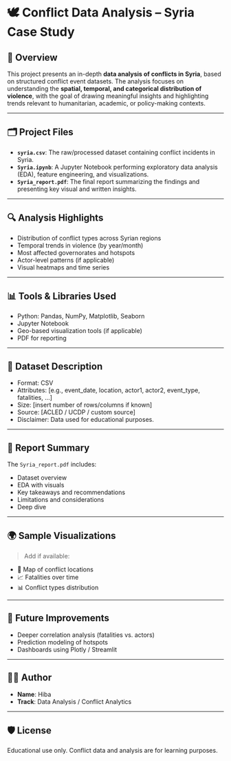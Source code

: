 # 🕊️ Conflict Data Analysis – Syria Case Study

## 📌 Overview

This project presents an in-depth **data analysis of conflicts in Syria**, based on structured conflict event datasets. The analysis focuses on understanding the **spatial, temporal, and categorical distribution of violence**, with the goal of drawing meaningful insights and highlighting trends relevant to humanitarian, academic, or policy-making contexts.

---

## 🗂 Project Files

- **`syria.csv`**: The raw/processed dataset containing conflict incidents in Syria.
- **`Syria.ipynb`**: A Jupyter Notebook performing exploratory data analysis (EDA), feature engineering, and visualizations.
- **`Syria_report.pdf`**: The final report summarizing the findings and presenting key visual and written insights.

---

## 🔍 Analysis Highlights

- Distribution of conflict types across Syrian regions
- Temporal trends in violence (by year/month)
- Most affected governorates and hotspots
- Actor-level patterns (if applicable)
- Visual heatmaps and time series

---

## 📊 Tools & Libraries Used

- Python: Pandas, NumPy, Matplotlib, Seaborn
- Jupyter Notebook
- Geo-based visualization tools (if applicable)
- PDF for reporting

---

## 📎 Dataset Description

- Format: CSV
- Attributes: [e.g., event_date, location, actor1, actor2, event_type, fatalities, ...]
- Size: [insert number of rows/columns if known]
- Source: [ACLED / UCDP / custom source]
- Disclaimer: Data used for educational purposes.

---

## 📑 Report Summary

The `Syria_report.pdf` includes:

- Dataset overview
- EDA with visuals
- Key takeaways and recommendations
- Limitations and considerations
- Deep dive
---

## 🌍 Sample Visualizations

> Add if available:

- 📍 Map of conflict locations  
- 📈 Fatalities over time  
- 📊 Conflict types distribution

---

## 🔮 Future Improvements

- Deeper correlation analysis (fatalities vs. actors)
- Prediction modeling of hotspots
- Dashboards using Plotly / Streamlit

---

## 👩‍💻 Author

- **Name**: Hiba  
- **Track**: Data Analysis / Conflict Analytics  

---

## 🛡 License

Educational use only. Conflict data and analysis are for learning purposes.


